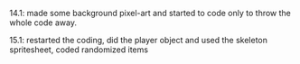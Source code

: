 14.1: made some background pixel-art and started to code only to throw the whole code away.

15.1: restarted the coding, did the player object and used the skeleton spritesheet, coded randomized items
